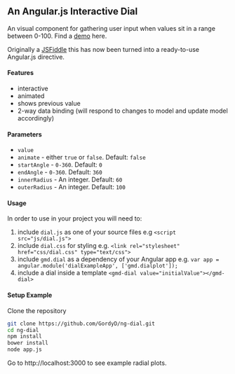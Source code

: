 ## An Angular.js Interactive Dial

An visual component for gathering user input when values sit in a range between 0-100.  Find a [demo](http://gordyd.github.io/dial.html) here.

Originally a [JSFiddle](http://jsfiddle.net/GordyD/1w8o28pa/8/) this has now been turned into a ready-to-use Angular.js directive.

#### Features

 - interactive
 - animated
 - shows previous value
 - 2-way data binding (will respond to changes to model and update model accordingly)

#### Parameters

 - `value` 
 - `animate` - either `true` or `false`. Default: `false`
 - `startAngle` - `0-360`. Default: `0`
 - `endAngle` - `0-360`. Default: `360`
 - `innerRadius` - An integer. Default: `60`
 - `outerRadius` - An integer. Default: `100`

#### Usage

In order to use in your project you will need to:

 1. include `dial.js` as one of your source files e.g `<script src="js/dial.js">`
 2. include `dial.css` for styling e.g. `<link rel="stylesheet" href="css/dial.css" type="text/css">`
 3. include `gmd.dial` as a dependency of your Angular app e.g. `var app = angular.module('dialExampleApp', ['gmd.dialplot']);`
 4. include a dial inside a template `<gmd-dial value="initialValue"></gmd-dial>`


#### Setup Example

Clone the repository

```bash
git clone https://github.com/GordyD/ng-dial.git
cd ng-dial
npm install
bower install
node app.js
```

Go to http://localhost:3000 to see example radial plots.

